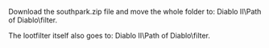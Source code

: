 Download the southpark.zip file and move the whole folder to: Diablo II\Path of Diablo\filter.

The lootfilter itself also goes to: Diablo II\Path of Diablo\filter.
